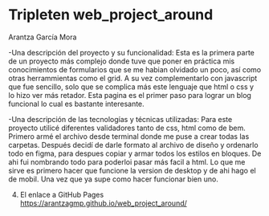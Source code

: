 # Tripleten web_project_around

Arantza García Mora

-Una descripción del proyecto y su funcionalidad:
Esta es la primera parte de un proyecto más complejo donde tuve que poner en práctica mis conocimientos de formularios que se me habian olvidado un poco, así como otras herrammientas como el grid. A su vez complementarlo con javascript que fue sencillo, solo que se complica más este lenguaje que html o css y lo hizo ver más retador. Esta pagina es el primer paso para lograr un blog funcional lo cual es bastante interesante.

-Una descripción de las tecnologías y técnicas utilizadas:
Para este proyecto utilicé diferentes validadores tanto de css, html como de bem.
Primero armé el archivo desde terminal donde me puse a crear todas las carpetas. Después decidí de darle  formato al archivo de diseño y ordenarlo todo en figma, para despues copiar y armar todos los estilos en bloques. De ahi fui nombrando todo para poderloi pasar más facil a html. Lo que me sirve es primero hacer que funcione la version de desktop y de ahi hago el de mobil. Una vez que ya supe como hacer funcionar bien uno.

4. El enlace a GitHub Pages
https://arantzagmp.github.io/web_project_around/